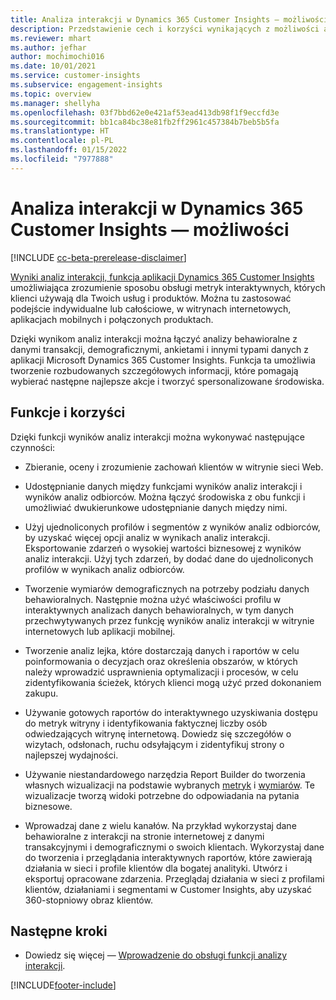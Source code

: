 ```yaml
---
title: Analiza interakcji w Dynamics 365 Customer Insights — możliwości
description: Przedstawienie cech i korzyści wynikających z możliwości analizy interakcji.
ms.reviewer: mhart
ms.author: jefhar
author: mochimochi016
ms.date: 10/01/2021
ms.service: customer-insights
ms.subservice: engagement-insights
ms.topic: overview
ms.manager: shellyha
ms.openlocfilehash: 03f7bbd62e0e421af53ead413db98f1f9eccfd3e
ms.sourcegitcommit: bb1ca84bc38e81fb2ff2961c457384b7beb5b5fa
ms.translationtype: HT
ms.contentlocale: pl-PL
ms.lasthandoff: 01/15/2022
ms.locfileid: "7977888"
---
```

# <a name="about-dynamics-365-customer-insights-engagement-insights-capability"></a>Analiza interakcji w Dynamics 365 Customer Insights — możliwości 

[!INCLUDE [cc-beta-prerelease-disclaimer](includes/cc-beta-prerelease-disclaimer.md)]

[Wyniki analiz interakcji, funkcja aplikacji Dynamics 365 Customer Insights](https://dynamics.microsoft.com/ai/customer-insights/engagement-insights-capability/) umożliwiająca zrozumienie sposobu obsługi metryk interaktywnych, których klienci używają dla Twoich usług i produktów. Można tu zastosować podejście indywidualne lub całościowe, w witrynach internetowych, aplikacjach mobilnych i połączonych produktach.

Dzięki wynikom analiz interakcji można łączyć analizy behawioralne z danymi transakcji, demograficznymi, ankietami i innymi typami danych z aplikacji Microsoft Dynamics 365 Customer Insights. Funkcja ta umożliwia tworzenie rozbudowanych szczegółowych informacji, które pomagają wybierać następne najlepsze akcje i tworzyć spersonalizowane środowiska.

## <a name="features-and-benefits"></a>Funkcje i korzyści

Dzięki funkcji wyników analiz interakcji można wykonywać następujące czynności:

- Zbieranie, oceny i zrozumienie zachowań klientów w witrynie sieci Web.

- Udostępnianie danych między funkcjami wyników analiz interakcji i wyników analiz odbiorców. Można łączyć środowiska z obu funkcji i umożliwiać dwukierunkowe udostępnianie danych między nimi.

- Użyj ujednoliconych profilów i segmentów z wyników analiz odbiorców, by uzyskać więcej opcji analiz w wynikach analiz interakcji. Eksportowanie zdarzeń o wysokiej wartości biznesowej z wyników analiz interakcji. Użyj tych zdarzeń, by dodać dane do ujednoliconych profilów w wynikach analiz odbiorców.

- Tworzenie wymiarów demograficznych na potrzeby podziału danych behawioralnych. Następnie można użyć właściwości profilu w interaktywnych analizach danych behawioralnych, w tym danych przechwytywanych przez funkcję wyników analiz interakcji w witrynie internetowych lub aplikacji mobilnej.

- Tworzenie analiz lejka, które dostarczają danych i raportów w celu poinformowania o decyzjach oraz określenia obszarów, w których należy wprowadzić usprawnienia optymalizacji i procesów, w celu zidentyfikowania ścieżek, których klienci mogą użyć przed dokonaniem zakupu. 

-  Używanie gotowych raportów do interaktywnego uzyskiwania dostępu do metryk witryny i identyfikowania faktycznej liczby osób odwiedzających witrynę internetową. Dowiedz się szczegółów o wizytach, odsłonach, ruchu odsyłającym i zidentyfikuj strony o najlepszej wydajności.

- Używanie niestandardowego narzędzia Report Builder do tworzenia własnych wizualizacji na podstawie wybranych [metryk](glossary.md) i [wymiarów](glossary.md). Te wizualizacje tworzą widoki potrzebne do odpowiadania na pytania biznesowe.

- Wprowadzaj dane z wielu kanałów. Na przykład wykorzystaj dane behawioralne z interakcji na stronie internetowej z danymi transakcyjnymi i demograficznymi o swoich klientach. Wykorzystaj dane do tworzenia i przeglądania interaktywnych raportów, które zawierają działania w sieci i profile klientów dla bogatej analityki. Utwórz i eksportuj opracowane zdarzenia. Przeglądaj działania w sieci z profilami klientów, działaniami i segmentami w Customer Insights, aby uzyskać 360-stopniowy obraz klientów.

## <a name="next-steps"></a>Następne kroki

- Dowiedz się więcej — [Wprowadzenie do obsługi funkcji analizy interakcji](get-started.md).


[!INCLUDE[footer-include](../includes/footer-banner.md)]
